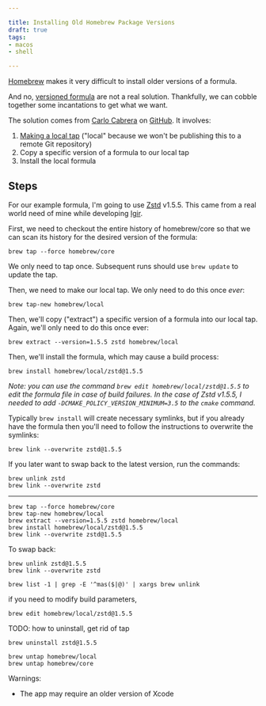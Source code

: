 ```yaml
---

title: Installing Old Homebrew Package Versions
draft: true
tags:
- macos
- shell

---
```


[Homebrew](https://brew.sh/) makes it very difficult to install older versions of a formula.

And no, [versioned formula](https://docs.brew.sh/Versions) are not a real solution. Thankfully, we can cobble together some incantations to get what we want.

The solution comes from [Carlo Cabrera](https://github.com/carlocab) on [GitHub](https://github.com/orgs/Homebrew/discussions/2941#discussioncomment-2155711). It involves:

1. [Making a local tap](https://docs.brew.sh/How-to-Create-and-Maintain-a-Tap) ("local" because we won't be publishing this to a remote Git repository)
2. Copy a specific version of a formula to our local tap
3. Install the local formula

## Steps

For our example formula, I'm going to use [Zstd](https://github.com/facebook/zstd) v1.5.5. This came from a real world need of mine while developing [Igir](https://igir.io/).

First, we need to checkout the entire history of homebrew/core so that we can scan its history for the desired version of the formula:

```shell
brew tap --force homebrew/core
```

We only need to tap once. Subsequent runs should use `brew update` to update the tap.

Then, we need to make our local tap. We only need to do this once _ever_:

```shell
brew tap-new homebrew/local
```

Then, we'll copy ("extract") a specific version of a formula into our local tap. Again, we'll only need to do this once ever:

```shell
brew extract --version=1.5.5 zstd homebrew/local
```

Then, we'll install the formula, which may cause a build process:

```shell
brew install homebrew/local/zstd@1.5.5
```

_Note: you can use the command `brew edit homebrew/local/zstd@1.5.5` to edit the formula file in case of build failures. In the case of Zstd v1.5.5, I needed to add `-DCMAKE_POLICY_VERSION_MINIMUM=3.5` to the `cmake` command._

Typically `brew install` will create necessary symlinks, but if you already have the formula then you'll need to follow the instructions to overwrite the symlinks:

```shell
brew link --overwrite zstd@1.5.5
```

If you later want to swap back to the latest version, run the commands:

```shell
brew unlink zstd
brew link --overwrite zstd
```

---

```shell
brew tap --force homebrew/core
brew tap-new homebrew/local
brew extract --version=1.5.5 zstd homebrew/local
brew install homebrew/local/zstd@1.5.5
brew link --overwrite zstd@1.5.5
```

To swap back:

```shell
brew unlink zstd@1.5.5
brew link --overwrite zstd
```

```shell
brew list -1 | grep -E '^mas($|@)' | xargs brew unlink
```

if you need to modify build parameters,

```shell
brew edit homebrew/local/zstd@1.5.5
```

TODO: how to uninstall, get rid of tap

```shell
brew uninstall zstd@1.5.5
```

```shell
brew untap homebrew/local
brew untap homebrew/core
```

Warnings:

- The app may require an older version of Xcode
<!--stackedit_data:
eyJoaXN0b3J5IjpbMTUzNTU3MzA5MiwtMTU0ODY1OTEyLC0xMT
U0OTgwMzY1LDM0NTQxMDUyNSw0MzExMTgxMSwxMjY2OTM5ODEy
LC0xMzk1NjUzNjkxLC0xNTc2MDA1NzQzLC0yMTI0MjE5MzYzLD
E5MDA0OTI4NiwtOTIxNjQ2MTQyLC0xNjgwNTA4NDc3LC0yMDQ2
ODc4MDY4LDE4MDI1NTA2Niw5OTY1NzAyNzQsMTY4MTczNzgwMl
19
-->